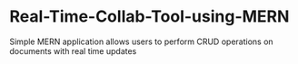 # Real-Time-Collab-Tool-using-MERN
Simple MERN application allows users to perform CRUD operations on documents with real time updates
